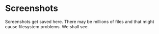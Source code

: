 # Screenshots

Screenshots get saved here. There may be millions of files and that might cause filesystem problems. We shall see.
